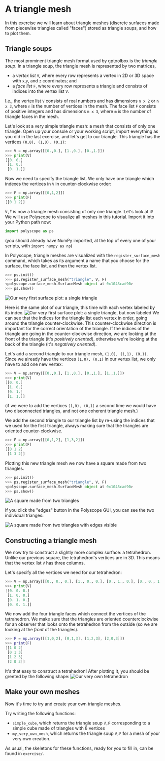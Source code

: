 # A triangle mesh

In this exercise we will learn about triangle meshes (discrete surfaces made
from piecewise triangles called "faces") stored as triangle soups, and how to
plot them.


## Triangle soups

The most prominent triangle mesh format used by gptoolbox is the
_triangle soup_.
In a triangle soup, the triangle mesh is represented by two matrices,
* a _vertex list_ `V`, where every row represents a vertex in 2D or 3D space
with `x`,`y`, and `z` coordinates; and
* a _face list_ `F`, where every row represents a triangle and consists of
indices into the vertex list `V`.

I.e., the vertex list `V` consists of real numbers and has dimensions
`n x 2` or `n x 3`, where `n` is the number of vertices in the mesh.
The face list `F` consists of positive integers and has dimensions `m x 3`,
where `m` is the number of triangle faces in the mesh.

Let's look at a very simple triangle mesh:
a mesh that consists of only one triangle.
Open up your console or your working script, import everything as you did in
the last exercise, and let's get to our triangle.
This triangle has the vertices `(0,0), (1,0), (0,1)`:
```python
>>> V = np.array([[0.,0.], [1.,0.], [0.,1.]])
>>> print(V)
[[0. 0.]
 [1. 0.]
 [0. 1.]]
```
Now we need to specify the triangle list.
We only have one triangle which indexes the vertices in `V` in counter-clockwise
order:
```python
>>> F = np.array([[0,1,2]])
>>> print(F)
[[0 1 2]]
```

`V,F` is now a triangle mesh consisting of only one triangle.
Let's look at it!
We will use Polyscope to visualize all meshes in this tutorial.
Import it into your Python path now:
```python
import polyscope as ps
```

(you should already have NumPy imported, at the top of every one of your
scripts, with `import numpy as np`)

In Polyscope, triangle meshes are visualized with the `register_surface_mesh`
command, which takes as its argument a name that you choose for the surface,
the face list, and then the vertex list.
```python
>>> ps.init()
>>> ps.register_surface_mesh("triangle", V, F)
<polyscope.surface_mesh.SurfaceMesh object at 0x1043cad90>
>>> ps.show()
```
![Our very first surface plot: a single triangle](assets/firsttriangle.png)

Here is the same plot of our triangle, this time with each vertex labeled by
its index.
![Our very first surface plot: a single triangle, but now labeled](assets/firsttriangle-labeled.png)
We can see that the indices for the triangle list each vertex in order, going
around the triangle counter-clockwise.
This counter-clockwise direction is important for the correct orientation of
the triangle.
If the indices of the triangle are going in the counter-clockwise direction, we
are looking at the front of the triangle (it's _positively oriented_), otherwise
we're looking at the back of the triangle (it's _negatively oriented_).

Let's add a second triangle to our triangle mesh, `(1,0), (1,1), (0,1)`.
Since we already have the vertices `(1,0), (0,1)` in our vertex list, we only
have to add one new vertex:
```python
>>> V = np.array([[0.,0.], [1.,0.], [0.,1.], [1.,1.]])
>>> print(V)
[[0. 0.]
 [1. 0.]
 [0. 1.]
 [1. 1.]]
```
(if we were to add the vertices `(1,0), (0,1)` a second time we would have two
disconnected triangles, and not one coherent triangle mesh.)

We add the second triangle to our triangle list by re-using the indices that
we used for the first triangle, always making sure that the triangles are
oriented counter-clockwise.
```python
>>> F = np.array([[0,1,2], [1,3,2]])
>>> print(F)
[[0 1 2]
 [1 3 2]]
```

Plotting this new triangle mesh we now have a square made from two triangles.
```python
>>> ps.init()
>>> ps.register_surface_mesh("triangle", V, F)
<polyscope.surface_mesh.SurfaceMesh object at 0x1043cad90>
>>> ps.show()
```
![A square made from two triangles](assets/square.png)

If you click the "edges" button in the Polyscope GUI, you can see the two
individual trianges:

![A square made from two triangles with edges visible](assets/square_with_edges.png)


## Constructing a triangle mesh

We now try to construct a slightly more complex surface: a tetrahedron.
Unlike our previous square, the tetrahedron's vertices are in 3D.
This means that the vertex list `V` has three columns.

Let's specify all the vertices we need for our tetrahedron:
```python
>>> V = np.array([[0., 0., 0.], [1., 0., 0.], [0., 1., 0.], [0., 0., 1.]])
>>> print(V)
[[0. 0. 0.]
 [1. 0. 0.]
 [0. 1. 0.]
 [0. 0. 1.]]
```

We now add the four triangle faces which connect the vertices of the
tetrahedron.
We make sure that the triangles are oriented counterclockwise for an observer
that looks onto the tetrahedron from the outside (so we are looking at the
_front_ of the triangles).
```MATLAB
>>> F = np.array([[1,0,2], [0,1,3], [1,2,3], [2,0,3]])
>>> print(F)
[[1 0 2]
 [0 1 3]
 [1 2 3]
 [2 0 3]]
```

It's that easy to construct a tetrahedron!
After plotting it, you should be greeted by the following shape:
![Our very own tetrahedron](assets/tetrahedron.png)


## Make your own meshes

Now it's time to try and create your own triangle meshes.

Try writing the following functions:
* `simple_cube`, which returns the triangle soup `V,F` corresponding to a
simple cube made of triangles with 8 vertices
* `my_very_own_mesh`, which returns the triangle soup `V,F` for a mesh of your
very own creation.

As usual, the skeletons for these functions, ready for you to fill in, can be
found in `exercise/`.